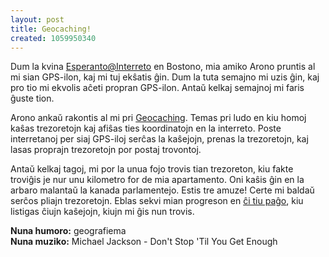 ```yaml
---
layout: post
title: Geocaching!
created: 1059950340
---
```

Dum la kvina <a href="http://www.ikso.net/echei/">Esperanto@Interreto</a> en Bostono, mia amiko Arono pruntis al mi sian GPS-ilon, kaj mi tuj ekŝatis ĝin.  Dum la tuta semajno mi uzis ĝin, kaj pro tio mi ekvolis aĉeti propran GPS-ilon.  Antaŭ kelkaj semajnoj mi faris ĝuste tion.

Arono ankaŭ rakontis al mi pri <a href="http://www.geocaching.com/">Geocaching</a>.  Temas pri ludo en kiu homoj kaŝas trezoretojn kaj afiŝas ties koordinatojn en la interreto.  Poste interretanoj per siaj GPS-iloj serĉas la kaŝejojn, prenas la trezoretojn, kaj lasas proprajn trezoretojn por postaj trovontoj.

Antaŭ kelkaj tagoj, mi por la unua fojo trovis tian trezoreton, kiu fakte troviĝis je nur unu kilometro for de mia apartamento.  Oni kaŝis ĝin en la arbaro malantaŭ la kanada parlamentejo.  Estis tre amuze!  Certe mi baldaŭ serĉos pliajn trezoretojn.  Eblas sekvi mian progreson en <a href="http://www.geocaching.com/seek/nearest.aspx?ul=argilo">ĉi tiu paĝo</a>, kiu listigas ĉiujn kaŝejojn, kiujn mi ĝis nun trovis.

**Nuna humoro:** geografiema  
**Nuna muziko:** Michael Jackson - Don't Stop 'Til You Get Enough
